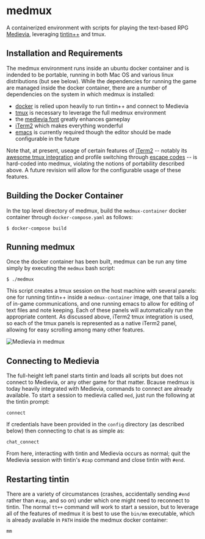 # medmux
A containerized environment with scripts for playing the text-based RPG [Medievia](http://www.medievia.com/), leveraging [tintin++](https://sourceforge.net/projects/tintin/) and tmux.

## Installation and Requirements

The medmux environment runs inside an ubuntu docker container and is indended to be portable, running in both Mac OS and various linux distributions (but see below). While the dependencies for running the game are managed inside the docker container, there are a number of dependencies on the system in which medmux is installed:

* [docker](https://www.docker.com/) is relied upon heavily to run tintin++ and connect to Medievia
* [tmux](https://en.wikipedia.org/wiki/Tmux) is necessary to leverage the full medmux environment
* the [medievia font](http://www.medievia.com/fonts.html) greatly enhances gameplay
* [iTerm2](https://iterm2.com) which makes everything wonderful
* [emacs](https://www.gnu.org/software/emacs/) is currently required though the editor should be made configurable in the future

Note that, at present, useage of certain features of [iTerm2](https://iterm2.com) -- notably its [awesome tmux integration](https://iterm2.com/documentation-tmux-integration.html) and profile switching through [escape codes](https://iterm2.com/documentation-escape-codes.html) -- is hard-coded into medmux, violating the notions of portability described above. A future revision will allow for the configurable usage of these features.

## Building the Docker Container

In the top level directory of medmux, build the `medmux-container` docker container through `docker-compose.yaml` as follows:

```
$ docker-compose build
```

## Running medmux

Once the docker container has been built, medmux can be run any time simply by executing the `medmux` bash script:

```
$ ./medmux
```

This script creates a tmux session on the host machine with several panels: one for running tintin++ inside a `medmux-container` image, one that tails a log of in-game communications, and one running emacs to allow for editing of text files and note keeping. Each of these panels will automatically run the appropriate content. As discussed above, iTerm2 tmux integration is used, so each of the tmux panels is represented as a native iTerm2 panel, allowing for easy scrolling among many other features.

![Medievia in medmux](data/medievia_in_medmux.png)

## Connecting to Medievia

The full-height left panel starts tintin and loads all scripts but does not connect to Medievia, or any other game for that matter. Bcause medmux is today heavily integrated with Medievia, commands to connect are already available. To start a session to medievia called `med`, just run the following at the tintin prompt:

```
connect
```

If credentials have been provided in the `config` directory (as described below) then connecting to chat is as simple as:

```
chat_connect
```

From here, interacting with tintin and Medievia occurs as normal; quit the Medievia session with tintin's `#zap` command and close tintin with `#end`.

## Restarting tintin

There are a variety of circumstances (crashes, accidentally sending `#end` rather than `#zap`, and so on)  under which one might need to reconnect to tintin. The normal `tt++` command will work to start a session, but to leverage all of the features of medmux it is best to use the `bin/mm` executable, which is already available in `PATH` inside the medmux docker container:

```
mm
```
